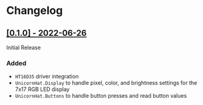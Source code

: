 # Changelog

## [[0.1.0] - 2022-06-26](https://github.com/jasonmj/unicorn_hat/releases/tag/v0.1.0)

Initial Release

### Added

- `HT16D35` driver integration
- `UnicornHat.Display` to handle pixel, color, and brightness settings for the 7x17 RGB LED display
- `UnicornHat.Buttons` to handle button presses and read button values
